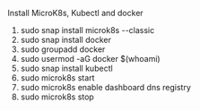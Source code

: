 Install MicroK8s, Kubectl and docker

1. sudo snap install microk8s --classic
2. sudo snap install docker
3. sudo groupadd docker
4. sudo usermod -aG docker $(whoami)
5. sudo snap install kubectl
6. sudo microk8s start
7. sudo microk8s enable dashboard dns registry
8. sudo microk8s stop
